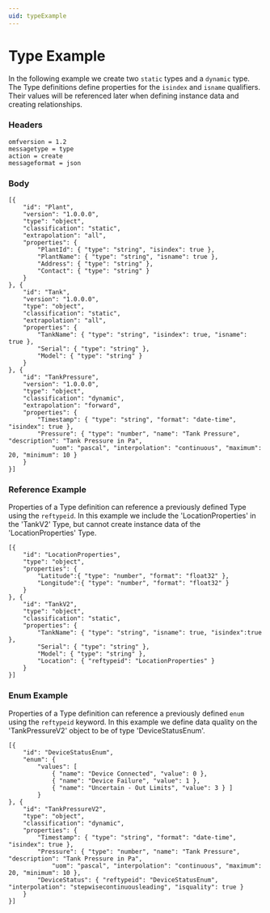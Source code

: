 ```yaml
---
uid: typeExample
---
```


# Type Example


In the following example we create two `static` types and a `dynamic` type. The Type definitions define properties for the `isindex` and `isname` qualifiers.
Their values will be referenced later when defining instance data and creating relationships.

### Headers

    omfversion = 1.2
    messagetype = type
    action = create
    messageformat = json

### Body

    [{
        "id": "Plant",
        "version": "1.0.0.0",
        "type": "object",
        "classification": "static",
        "extrapolation": "all",
        "properties": {
            "PlantId": { "type": "string", "isindex": true },
            "PlantName": { "type": "string", "isname": true },
            "Address": { "type": "string" },
            "Contact": { "type": "string" }
        }
    }, {
        "id": "Tank",
        "version": "1.0.0.0",
        "type": "object",
        "classification": "static",
        "extrapolation": "all",
        "properties": {
            "TankName": { "type": "string", "isindex": true, "isname": true },
            "Serial": { "type": "string" },
            "Model": { "type": "string" }
        }
    }, {
        "id": "TankPressure",
        "version": "1.0.0.0",
        "type": "object",
        "classification": "dynamic",
        "extrapolation": "forward",
        "properties": {
            "Timestamp": { "type": "string", "format": "date-time", "isindex": true },
            "Pressure": { "type": "number", "name": "Tank Pressure", "description": "Tank Pressure in Pa",
                "uom": "pascal", "interpolation": "continuous", "maximum": 20, "minimum": 10 }
        }
    }]


### Reference Example

Properties of a Type definition can reference a previously defined Type using the `reftypeid`.
In this example we include the \'LocationProperties\' in the 'TankV2' Type, but cannot create instance data of the 'LocationProperties' Type.

	[{
		"id": "LocationProperties",
		"type": "object",
		"properties": {
			"Latitude":{ "type": "number", "format": "float32" },
			"Longitude":{ "type": "number", "format": "float32" }
		}
	}, {
		"id": "TankV2",
		"type": "object",
		"classification": "static",
		"properties": {
			"TankName": { "type": "string", "isname": true, "isindex":true },
			"Serial": { "type": "string" },
			"Model": { "type": "string" },
			"Location": { "reftypeid": "LocationProperties" }
		}
	}]

### Enum Example

Properties of a Type definition can reference a previously defined `enum` using the `reftypeid` keyword.
In this example we define data quality on the 'TankPressureV2' object to be of type 'DeviceStatusEnum'.

	[{
		"id": "DeviceStatusEnum",
		"enum": {
			"values": [
				{ "name": "Device Connected", "value": 0 },
				{ "name": "Device Failure", "value": 1 },
				{ "name": "Uncertain - Out Limits", "value": 3 } ]
			}
	}, {
		"id": "TankPressureV2",
		"type": "object",
		"classification": "dynamic",
		"properties": {
			"Timestamp": { "type": "string", "format": "date-time", "isindex": true },
			"Pressure": { "type": "number", "name": "Tank Pressure", "description": "Tank Pressure in Pa",
				"uom": "pascal", "interpolation": "continuous", "maximum": 20, "minimum": 10 },
			"DeviceStatus": { "reftypeid": "DeviceStatusEnum", "interpolation": "stepwisecontinuousleading", "isquality": true }
		}
	}]
